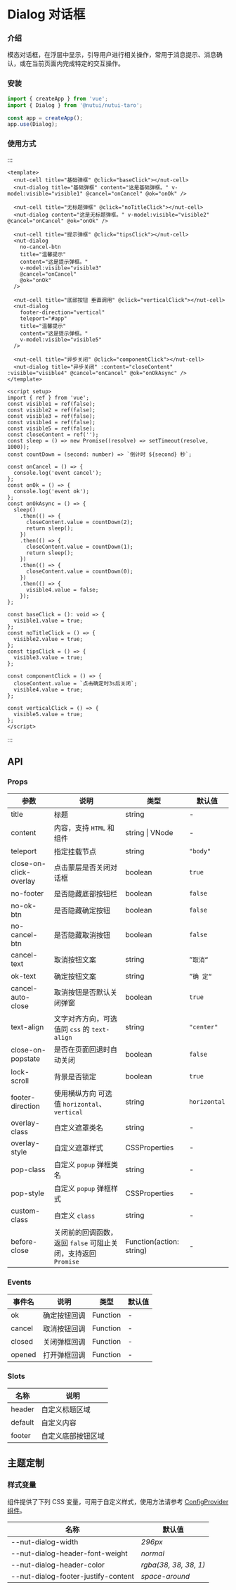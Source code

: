 # Dialog 对话框

### 介绍

模态对话框，在浮层中显示，引导用户进行相关操作，常用于消息提示、消息确认，或在当前页面内完成特定的交互操作。

### 安装

```js
import { createApp } from 'vue';
import { Dialog } from '@nutui/nutui-taro';

const app = createApp();
app.use(Dialog);
```

### 使用方式

:::

```vue
<template>
  <nut-cell title="基础弹框" @click="baseClick"></nut-cell>
  <nut-dialog title="基础弹框" content="这是基础弹框。" v-model:visible="visible1" @cancel="onCancel" @ok="onOk" />

  <nut-cell title="无标题弹框" @click="noTitleClick"></nut-cell>
  <nut-dialog content="这是无标题弹框。" v-model:visible="visible2" @cancel="onCancel" @ok="onOk" />

  <nut-cell title="提示弹框" @click="tipsClick"></nut-cell>
  <nut-dialog
    no-cancel-btn
    title="温馨提示"
    content="这是提示弹框。"
    v-model:visible="visible3"
    @cancel="onCancel"
    @ok="onOk"
  />

  <nut-cell title="底部按钮 垂直调用" @click="verticalClick"></nut-cell>
  <nut-dialog
    footer-direction="vertical"
    teleport="#app"
    title="温馨提示"
    content="这是提示弹框。"
    v-model:visible="visible5"
  />

  <nut-cell title="异步关闭" @click="componentClick"></nut-cell>
  <nut-dialog title="异步关闭" :content="closeContent" :visible="visible4" @cancel="onCancel" @ok="onOkAsync" />
</template>

<script setup>
import { ref } from 'vue';
const visible1 = ref(false);
const visible2 = ref(false);
const visible3 = ref(false);
const visible4 = ref(false);
const visible5 = ref(false);
const closeContent = ref('');
const sleep = () => new Promise((resolve) => setTimeout(resolve, 1000));
const countDown = (second: number) => `倒计时 ${second} 秒`;

const onCancel = () => {
  console.log('event cancel');
};
const onOk = () => {
  console.log('event ok');
};
const onOkAsync = () => {
  sleep()
    .then(() => {
      closeContent.value = countDown(2);
      return sleep();
    })
    .then(() => {
      closeContent.value = countDown(1);
      return sleep();
    })
    .then(() => {
      closeContent.value = countDown(0);
    })
    .then(() => {
      visible4.value = false;
    });
};

const baseClick = (): void => {
  visible1.value = true;
};
const noTitleClick = () => {
  visible2.value = true;
};
const tipsClick = () => {
  visible3.value = true;
};

const componentClick = () => {
  closeContent.value = `点击确定时3s后关闭`;
  visible4.value = true;
};

const verticalClick = () => {
  visible5.value = true;
};
</script>
```

:::

## API

### Props

| 参数 | 说明 | 类型 | 默认值 |
|  ---  |  ---  |  ---  |  ---  |
| title | 标题 | string | - |
| content | 内容，支持 `HTML` 和组件 | string \| VNode | - |
| teleport | 指定挂载节点 | string | `"body"` |
| close-on-click-overlay | 点击蒙层是否关闭对话框 | boolean | `true` |
| no-footer | 是否隐藏底部按钮栏 | boolean | `false` |
| no-ok-btn | 是否隐藏确定按钮 | boolean | `false` |
| no-cancel-btn | 是否隐藏取消按钮 | boolean | `false` |
| cancel-text | 取消按钮文案 | string | `”取消“` |
| ok-text | 确定按钮文案 | string | `”确 定“` |
| cancel-auto-close | 取消按钮是否默认关闭弹窗 | boolean | `true` |
| text-align | 文字对齐方向，可选值同 `css` 的 `text-align ` | string | `"center"` |
| close-on-popstate | 是否在页面回退时自动关闭 | boolean | `false` |
| lock-scroll | 背景是否锁定 | boolean | `true` |
| footer-direction | 使用横纵方向 可选值 `horizontal`、`vertical` | string | `horizontal` |
| overlay-class | 自定义遮罩类名 | string | - |
| overlay-style | 自定义遮罩样式 | CSSProperties | - |
| pop-class | 自定义 `popup` 弹框类名 | string | - |
| pop-style | 自定义 `popup` 弹框样式 | CSSProperties | - |
| custom-class | 自定义 `class` | string | - |
| before-close | 关闭前的回调函数，返回 `false` 可阻止关闭，支持返回 `Promise` | Function(action: string) | - |

### Events

| 事件名 | 说明 | 类型 | 默认值 |
|  ---  |  ---  |  ---  |  ---  |
| ok | 确定按钮回调 | Function | - |
| cancel | 取消按钮回调 | Function | - |
| closed | 关闭弹框回调 | Function | - |
| opened | 打开弹框回调 | Function | - |

### Slots

| 名称 | 说明 |
|  ---  |  ---  |
| header | 自定义标题区域 |
| default | 自定义内容 |
| footer | 自定义底部按钮区域 |

## 主题定制

### 样式变量

组件提供了下列 CSS 变量，可用于自定义样式，使用方法请参考 [ConfigProvider 组件](#/zh-CN/component/configprovider)。

| 名称 | 默认值 |
|  ---  |  ---  |
| --nut-dialog-width | _296px_ |
| --nut-dialog-header-font-weight | _normal_ |
| --nut-dialog-header-color | _rgba(38, 38, 38, 1)_ |
| --nut-dialog-footer-justify-content | _space-around_ |
